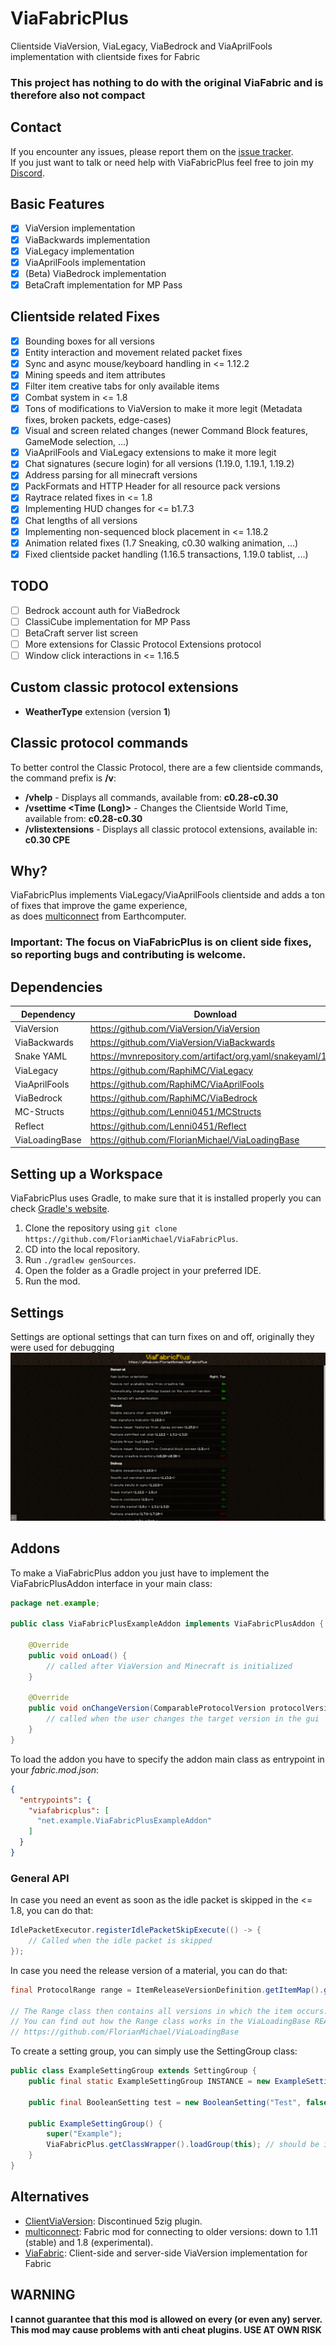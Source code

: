 # ViaFabricPlus
Clientside ViaVersion, ViaLegacy, ViaBedrock and ViaAprilFools implementation with clientside fixes for Fabric
### This project has nothing to do with the original ViaFabric and is therefore also not compact

## Contact
If you encounter any issues, please report them on the
[issue tracker](https://github.com/FlorianMichael/ViaFabricPlus/issues).  
If you just want to talk or need help with ViaFabricPlus feel free to join my
[Discord](https://discord.gg/BwWhCHUKDf).

## Basic Features
- [x] ViaVersion implementation
- [x] ViaBackwards implementation
- [x] ViaLegacy implementation
- [x] ViaAprilFools implementation
- [x] (Beta) ViaBedrock implementation
- [x] BetaCraft implementation for MP Pass

## Clientside related Fixes
- [x] Bounding boxes for all versions
- [x] Entity interaction and movement related packet fixes
- [x] Sync and async mouse/keyboard handling in <= 1.12.2
- [x] Mining speeds and item attributes
- [x] Filter item creative tabs for only available items
- [x] Combat system in <= 1.8
- [x] Tons of modifications to ViaVersion to make it more legit (Metadata fixes, broken packets, edge-cases)
- [x] Visual and screen related changes (newer Command Block features, GameMode selection, ...)
- [x] ViaAprilFools and ViaLegacy extensions to make it more legit
- [x] Chat signatures (secure login) for all versions (1.19.0, 1.19.1, 1.19.2)
- [x] Address parsing for all minecraft versions
- [x] PackFormats and HTTP Header for all resource pack versions
- [x] Raytrace related fixes in <= 1.8
- [x] Implementing HUD changes for <= b1.7.3
- [x] Chat lengths of all versions
- [x] Implementing non-sequenced block placement in <= 1.18.2
- [x] Animation related fixes (1.7 Sneaking, c0.30 walking animation, ...)
- [x] Fixed clientside packet handling (1.16.5 transactions, 1.19.0 tablist, ...)

## TODO
- [ ] Bedrock account auth for ViaBedrock
- [ ] ClassiCube implementation for MP Pass
- [ ] BetaCraft server list screen
- [ ] More extensions for Classic Protocol Extensions protocol
- [ ] Window click interactions in <= 1.16.5

## Custom classic protocol extensions
- **WeatherType** extension (version **1**)

## Classic protocol commands
To better control the Classic Protocol, there are a few clientside commands, the command prefix is **/v**: <br>
- **/vhelp** - Displays all commands, available from: **c0.28-c0.30**
- **/vsettime <Time (Long)>** - Changes the Clientside World Time, available from: **c0.28-c0.30**
- **/vlistextensions** - Displays all classic protocol extensions, available in: **c0.30 CPE**

## Why?
ViaFabricPlus implements ViaLegacy/ViaAprilFools clientside and adds a ton of fixes that improve the game experience, <br>
as does [multiconnect](https://github.com/Earthcomputer/multiconnect) from Earthcomputer.
### Important: The focus on ViaFabricPlus is on client side fixes, so reporting bugs and contributing is welcome.

## Dependencies
| Dependency     | Download                                                   |
|----------------|------------------------------------------------------------|
| ViaVersion     | https://github.com/ViaVersion/ViaVersion                   |
| ViaBackwards   | https://github.com/ViaVersion/ViaBackwards                 |
| Snake YAML     | https://mvnrepository.com/artifact/org.yaml/snakeyaml/1.33 |
| ViaLegacy      | https://github.com/RaphiMC/ViaLegacy                       |
| ViaAprilFools  | https://github.com/RaphiMC/ViaAprilFools                   |
| ViaBedrock     | https://github.com/RaphiMC/ViaBedrock                      |
| MC-Structs     | https://github.com/Lenni0451/MCStructs                     |
| Reflect        | https://github.com/Lenni0451/Reflect                       |
| ViaLoadingBase | https://github.com/FlorianMichael/ViaLoadingBase           |

## Setting up a Workspace
ViaFabricPlus uses Gradle, to make sure that it is installed properly you can check [Gradle's website](https://gradle.org/install/).
1. Clone the repository using `git clone https://github.com/FlorianMichael/ViaFabricPlus`.
2. CD into the local repository.
3. Run `./gradlew genSources`.
4. Open the folder as a Gradle project in your preferred IDE.
5. Run the mod.

## Settings
Settings are optional settings that can turn fixes on and off, originally they were used for debugging<br>
![](/.github/images/settings.png)

## Addons
To make a ViaFabricPlus addon you just have to implement the ViaFabricPlusAddon interface in your main class:
```java
package net.example;

public class ViaFabricPlusExampleAddon implements ViaFabricPlusAddon {
    
    @Override
    public void onLoad() {
        // called after ViaVersion and Minecraft is initialized
    }
    
    @Override
    public void onChangeVersion(ComparableProtocolVersion protocolVersion) {
        // called when the user changes the target version in the gui
    }
}
```
To load the addon you have to specify the addon main class as entrypoint in your *fabric.mod.json*:
```json
{
  "entrypoints": {
    "viafabricplus": [
      "net.example.ViaFabricPlusExampleAddon"
    ]
  }
}
```

### General API
In case you need an event as soon as the idle packet is skipped in the <= 1.8, you can do that: <br>
```java
IdlePacketExecutor.registerIdlePacketSkipExecute(() -> {
    // Called when the idle packet is skipped
});
```

In case you need the release version of a material, you can do that:
```java
final ProtocolRange range = ItemReleaseVersionDefinition.getItemMap().get(Items.WRITABLE_BOOK); // If an item does not appear in the item map, it has always existed

// The Range class then contains all versions in which the item occurs. 
// You can find out how the Range class works in the ViaLoadingBase README.
// https://github.com/FlorianMichael/ViaLoadingBase
```

To create a setting group, you can simply use the SettingGroup class:
```java
public class ExampleSettingGroup extends SettingGroup {
    public final static ExampleSettingGroup INSTANCE = new ExampleSettingGroup();
    
    public final BooleanSetting test = new BooleanSetting("Test", false);
    
    public ExampleSettingGroup() {
        super("Example");
        ViaFabricPlus.getClassWrapper().loadGroup(this); // should be in your onLoad method
    }
}
```

## Alternatives
- [ClientViaVersion](https://github.com/Gerrygames/ClientViaVersion): Discontinued 5zig plugin.
- [multiconnect](https://www.curseforge.com/minecraft/mc-mods/multiconnect): Fabric mod for connecting to older
  versions: down to 1.11 (stable) and 1.8 (experimental).
- [ViaFabric](https://www.curseforge.com/minecraft/mc-mods/viafabric): Client-side and server-side ViaVersion implementation for Fabric

## WARNING
**I cannot guarantee that this mod is allowed on every (or even any) server. This mod may cause problems with anti cheat
plugins. USE AT OWN RISK**
